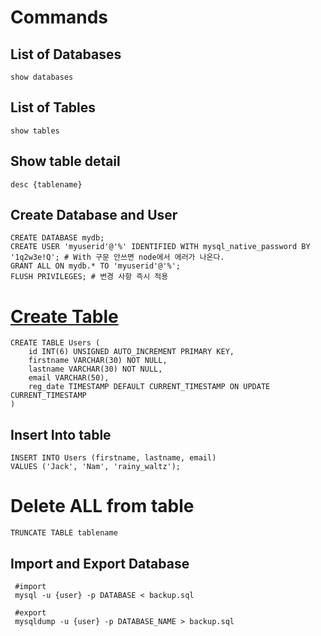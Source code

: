 # Commands

## List of Databases

```mysql
show databases
```

## List of  Tables

```mysql
show tables
```

## Show table detail

```mysql
desc {tablename}
```

## Create Database and User

```mysql
CREATE DATABASE mydb;
CREATE USER 'myuserid'@'%' IDENTIFIED WITH mysql_native_password BY '1q2w3e!Q'; # With 구문 안쓰면 node에서 에러가 나온다.
GRANT ALL ON mydb.* TO 'myuserid'@'%';
FLUSH PRIVILEGES; # 변경 사항 즉시 적용
```

# [Create Table](https://www.w3schools.com/php/php_mysql_create_table.asp)

```mysql
CREATE TABLE Users (
    id INT(6) UNSIGNED AUTO_INCREMENT PRIMARY KEY,
    firstname VARCHAR(30) NOT NULL,
    lastname VARCHAR(30) NOT NULL,
    email VARCHAR(50),
    reg_date TIMESTAMP DEFAULT CURRENT_TIMESTAMP ON UPDATE CURRENT_TIMESTAMP
)
```



## Insert Into table

```mysql
INSERT INTO Users (firstname, lastname, email)
VALUES ('Jack', 'Nam', 'rainy_waltz');
```

# Delete ALL from table

```mysql
TRUNCATE TABLE tablename
```



## Import and Export Database

```shell
 #import
 mysql -u {user} -p DATABASE < backup.sql
 
 #export
 mysqldump -u {user} -p DATABASE_NAME > backup.sql
```

